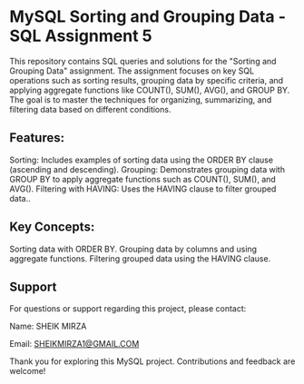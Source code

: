 # MySQL Sorting and Grouping Data - SQL Assignment 5

This repository contains SQL queries and solutions for the "Sorting and Grouping Data" assignment. The assignment focuses on key SQL operations such as sorting results, grouping data by specific criteria, and applying aggregate functions like COUNT(), SUM(), AVG(), and GROUP BY. The goal is to master the techniques for organizing, summarizing, and filtering data based on different conditions.


## Features:

Sorting: Includes examples of sorting data using the ORDER BY clause (ascending and descending).
Grouping: Demonstrates grouping data with GROUP BY to apply aggregate functions such as COUNT(), SUM(), and AVG().
Filtering with HAVING: Uses the HAVING clause to filter grouped data..

## Key Concepts:

Sorting data with ORDER BY.
Grouping data by columns and using aggregate functions.
Filtering grouped data using the HAVING clause.

## Support

For questions or support regarding this project, please contact:

Name: SHEIK MIRZA

Email: SHEIKMIRZA1@GMAIL.COM

Thank you for exploring this MySQL project. Contributions and feedback are welcome!

